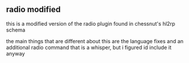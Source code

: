 ## radio modified
this is a modified version of the radio plugin found in chessnut's hl2rp schema

the main things that are different about this are the language fixes and an additional radio command that is a whisper, but i figured id include it anyway